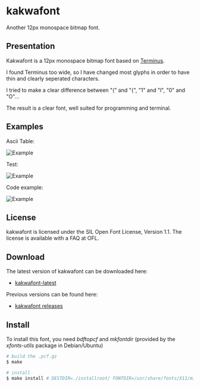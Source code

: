 # kakwafont

Another 12px monospace bitmap font.

## Presentation

Kakwafont is a 12px monospace bitmap font based on [Terminus](http://fractal.csie.org/~eric/wiki/Terminus_font).

I found Terminus too wide, so I have changed most glyphs in order to have thin and clearly seperated characters.

I tried to make a clear difference between "(" and "{", "1" and "l", "0" and "O"...

The result is a clear font, well suited for programming and terminal.

## Examples

Ascii Table: 

![Example](https://cdn.rawgit.com/kakwa/kakwafont/master/img/screen1.png)

Test: 

![Example](https://cdn.rawgit.com/kakwa/kakwafont/master/img/screen2.png)

Code example: 

![Example](https://cdn.rawgit.com/kakwa/kakwafont/master/img/screen3.png)

## License

kakwafont is licensed under the SIL Open Font License, Version 1.1. The license is available with a FAQ at OFL.

## Download

The latest version of kakwafont can be downloaded here:

* [kakwafont-latest](https://github.com/kakwa/kakwafont/archive/master.tar.gz)

Previous versions can be found here:

* [kakwafont releases](https://github.com/kakwa/kakwafont/releases)

## Install

To install this font, you need *bdftopcf* and *mkfontdir* (provided by the *xfonts-utils* package in Debian/Ubuntu)

```bash
# build the .pcf.gz
$ make

# install
$ make install # DESTDIR=./installroot/ FONTDIR=/usr/share/fonts/X11/misc
```
